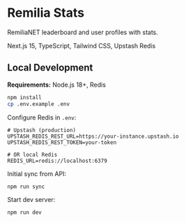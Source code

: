 # Remilia Stats

RemiliaNET leaderboard and user profiles with stats.

Next.js 15, TypeScript, Tailwind CSS, Upstash Redis

## Local Development

**Requirements:** Node.js 18+, Redis

```bash
npm install
cp .env.example .env
```

Configure Redis in `.env`:
```
# Upstash (production)
UPSTASH_REDIS_REST_URL=https://your-instance.upstash.io
UPSTASH_REDIS_REST_TOKEN=your-token

# OR local Redis
REDIS_URL=redis://localhost:6379
```

Initial sync from API:
```bash
npm run sync
```

Start dev server:
```bash
npm run dev
```
